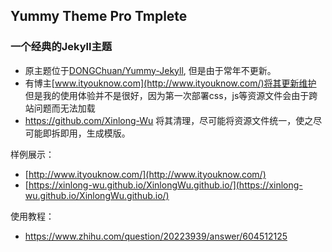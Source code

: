 ## Yummy Theme Pro Tmplete

### 一个经典的Jekyll主题

- 原主题位于[DONGChuan/Yummy-Jekyll](https://github.com/DONGChuan/Yummy-Jekyll), 但是由于常年不更新。
- 有博主[www.ityouknow.com](http://www.ityouknow.com/)将其更新维护
 但是我的使用体验并不是很好，因为第一次部署css，js等资源文件会由于跨站问题而无法加载
- https://github.com/Xinlong-Wu 将其清理，尽可能将资源文件统一，使之尽可能即拆即用，生成模版。

样例展示：
- [http://www.ityouknow.com/](http://www.ityouknow.com/)
- [https://xinlong-wu.github.io/XinlongWu.github.io/](https://xinlong-wu.github.io/XinlongWu.github.io/)

使用教程：
 - https://www.zhihu.com/question/20223939/answer/604512125
